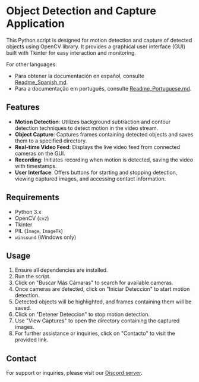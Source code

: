 # Object Detection and Capture Application

This Python script is designed for motion detection and capture of detected objects using OpenCV library. It provides a graphical user interface (GUI) built with Tkinter for easy interaction and monitoring.

For other languages:
- Para obtener la documentación en español, consulte [Readme_Spanish.md](Readme_Spanish.md).
- Para a documentação em português, consulte [Readme_Portuguese.md](Readme_Portuguese.md).

## Features
- **Motion Detection**: Utilizes background subtraction and contour detection techniques to detect motion in the video stream.
- **Object Capture**: Captures frames containing detected objects and saves them to a specified directory.
- **Real-time Video Feed**: Displays the live video feed from connected cameras on the GUI.
- **Recording**: Initiates recording when motion is detected, saving the video with timestamps.
- **User Interface**: Offers buttons for starting and stopping detection, viewing captured images, and accessing contact information.

## Requirements
- Python 3.x
- OpenCV (`cv2`)
- Tkinter
- PIL (`Image`, `ImageTk`)
- `winsound` (Windows only)

## Usage
1. Ensure all dependencies are installed.
2. Run the script.
3. Click on "Buscar Más Cámaras" to search for available cameras.
4. Once cameras are detected, click on "Iniciar Deteccion" to start motion detection.
5. Detected objects will be highlighted, and frames containing them will be saved.
6. Click on "Detener Deteccion" to stop motion detection.
7. Use "View Captures" to open the directory containing the captured images.
8. For further assistance or inquiries, click on "Contacto" to visit the provided link.

## Contact
For support or inquiries, please visit our [Discord server](https://discord.gg/6kfbMJXKRy).
